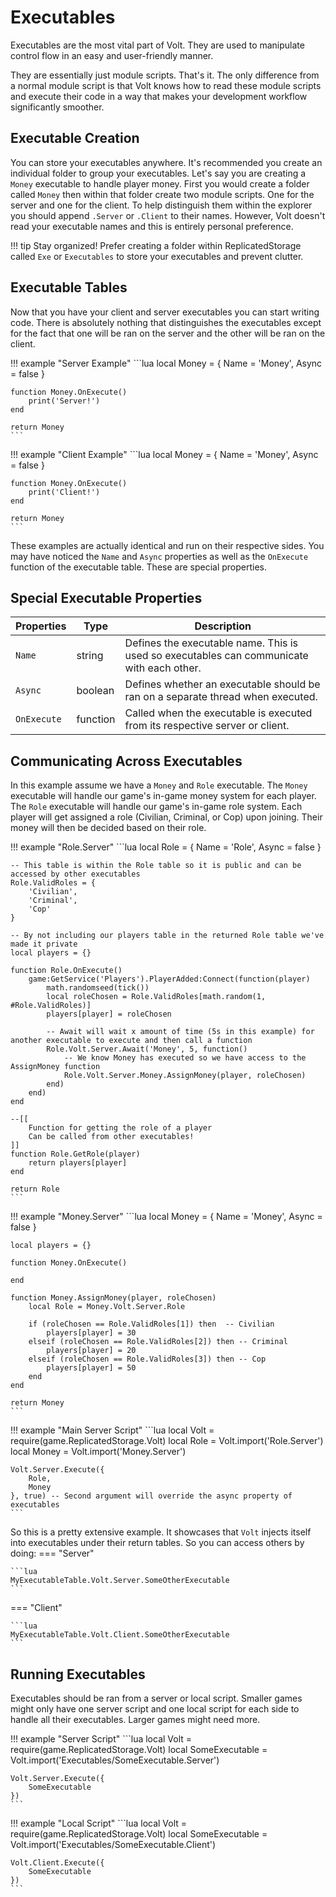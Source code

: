 # Executables
Executables are the most vital part of Volt. They are used to manipulate control flow in an easy and user-friendly manner.

They are essentially just module scripts. That's it. The only difference from a normal module script is that Volt knows how to read these module scripts and execute their code in a way that makes your development workflow significantly smoother.

## Executable Creation
You can store your executables anywhere. It's recommended you create an individual folder to group your executables. Let's say you are creating a `Money` executable to handle player money. First you would create a folder called `Money` then within that folder create two module scripts. One for the server and one for the client. To help distinguish them within the explorer you should append `.Server` or `.Client` to their names. However, Volt doesn't read your executable names and this is entirely personal preference.

!!! tip
    Stay organized! Prefer creating a folder within ReplicatedStorage called `Exe` or `Executables` to store your executables and prevent clutter.

## Executable Tables
Now that you have your client and server executables you can start writing code. There is absolutely nothing that distinguishes the executables except for the fact that one will be ran on the server and the other will be ran on the client.

!!! example "Server Example"
    ```lua
    local Money = { Name = 'Money', Async = false }

    function Money.OnExecute()
        print('Server!')
    end

    return Money
    ```

!!! example "Client Example"
    ```lua
    local Money = { Name = 'Money', Async = false }

    function Money.OnExecute()
        print('Client!')
    end

    return Money
    ```

These examples are actually identical and run on their respective sides. You may have noticed the `Name` and `Async` properties as well as the `OnExecute` function of the executable table. These are special properties.

## Special Executable Properties

| Properties  | Type      | Description |
| ----------- | --------- | ----------- |
| `Name`      | string    | Defines the executable name. This is used so executables can communicate with each other. |
| `Async`     | boolean   | Defines whether an executable should be ran on a separate thread when executed. |
| `OnExecute` | function  | Called when the executable is executed from its respective server or client. |

## Communicating Across Executables
In this example assume we have a `Money` and `Role` executable. The `Money` executable will handle our game's in-game money system for each player. The `Role` executable will handle our game's in-game role system. Each player will get assigned a role (Civilian, Criminal, or Cop) upon joining. Their money will then be decided based on their role.

!!! example "Role.Server"
    ```lua
    local Role = { Name = 'Role', Async = false }

    -- This table is within the Role table so it is public and can be accessed by other executables
    Role.ValidRoles = {
        'Civilian',
        'Criminal',
        'Cop'
    }

    -- By not including our players table in the returned Role table we've made it private
    local players = {}

    function Role.OnExecute()
        game:GetService('Players').PlayerAdded:Connect(function(player)
            math.randomseed(tick())
            local roleChosen = Role.ValidRoles[math.random(1, #Role.ValidRoles)]
            players[player] = roleChosen

            -- Await will wait x amount of time (5s in this example) for another executable to execute and then call a function
            Role.Volt.Server.Await('Money', 5, function()
                -- We know Money has executed so we have access to the AssignMoney function
                Role.Volt.Server.Money.AssignMoney(player, roleChosen)
            end)
        end)
    end

    --[[
        Function for getting the role of a player
        Can be called from other executables!
    ]]
    function Role.GetRole(player)
        return players[player]
    end

    return Role
    ```

!!! example "Money.Server"
    ```lua
    local Money = { Name = 'Money', Async = false }

    local players = {}

    function Money.OnExecute()
        
    end

    function Money.AssignMoney(player, roleChosen)
        local Role = Money.Volt.Server.Role
	
        if (roleChosen == Role.ValidRoles[1]) then  -- Civilian
            players[player] = 30
        elseif (roleChosen == Role.ValidRoles[2]) then -- Criminal
            players[player] = 20
        elseif (roleChosen == Role.ValidRoles[3]) then -- Cop
            players[player] = 50
        end
    end

    return Money
    ```

!!! example "Main Server Script"
    ```lua
    local Volt = require(game.ReplicatedStorage.Volt)
    local Role = Volt.import('Role.Server')
    local Money = Volt.import('Money.Server')

    Volt.Server.Execute({
        Role,
        Money
    }, true) -- Second argument will override the async property of executables
    ```

So this is a pretty extensive example. It showcases that `Volt` injects itself into executables under their return tables. So you can access others by doing:
=== "Server"

    ```lua
    MyExecutableTable.Volt.Server.SomeOtherExecutable
    ```

=== "Client"

    ```lua
    MyExecutableTable.Volt.Client.SomeOtherExecutable
    ```

## Running Executables
Executables should be ran from a server or local script. Smaller games might only have one server script and one local script for each side to handle all their executables. Larger games might need more.

!!! example "Server Script"
    ```lua
    local Volt = require(game.ReplicatedStorage.Volt)
    local SomeExecutable = Volt.import('Executables/SomeExecutable.Server')

    Volt.Server.Execute({
        SomeExecutable
    })
    ```

!!! example "Local Script"
    ```lua
    local Volt = require(game.ReplicatedStorage.Volt)
    local SomeExecutable = Volt.import('Executables/SomeExecutable.Client')

    Volt.Client.Execute({
        SomeExecutable
    })
    ```